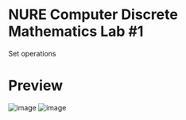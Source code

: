 # NURE Computer Discrete Mathematics Lab #1
Set operations

# Preview
![image](https://user-images.githubusercontent.com/47156355/135719065-3d424201-96de-4710-aa21-e18d4d9f5170.png)
![image](https://user-images.githubusercontent.com/47156355/135719066-0bace806-b8a9-4744-8648-708402a49fd3.png)
